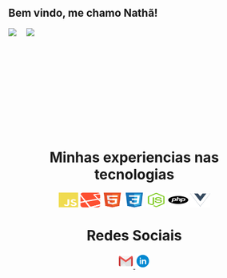 ## Bem vindo, me chamo Nathã!

<div style="display: inline-block">
  <img  height="185em" src="https://github-readme-stats.vercel.app/api?username=nathards133&show_icons=true&theme=dark&include_all_commits=true&count_private=true" style="margin-right: 10px"/>
  <img align="right" height="185em" src="https://github-readme-stats.vercel.app/api/top-langs/?username=nathards133&layout=compact&langs_count=16&theme=dark" style="margin-left: 10px"/>
</div>
<br>

<div  align="center"> 
  <div style="display: inline_block"><br>
    <h1 align="center">Minhas experiencias nas tecnologias</h1>
    <img align="center" height="30" width="40" alt="js-icon"  src="https://raw.githubusercontent.com/devicons/devicon/master/icons/javascript/javascript-plain.svg">
    <img align="center" height="30" width="40" alt="react-icon" src="https://raw.githubusercontent.com/devicons/devicon/master/icons/laravel/laravel-plain.svg">
    <img align="center" height="30" width="40" alt="html-icon" src="https://raw.githubusercontent.com/devicons/devicon/master/icons/html5/html5-original.svg">
    <img align="center" height="30" width="40" alt="css-icon" src="https://raw.githubusercontent.com/devicons/devicon/master/icons/css3/css3-original.svg">
    <img align="center" height="30" width="40" alt="nodejs-icon" src="https://raw.githubusercontent.com/devicons/devicon/master/icons/nodejs/nodejs-original.svg">
    <img align="center" height="30" width="40" alt="nodejs-icon" src="https://raw.githubusercontent.com/devicons/devicon/master/icons/php/php-plain.svg">
    <img align="center" height="30" width="40" alt="nodejs-icon" src="https://raw.githubusercontent.com/devicons/devicon/master/icons/vuejs/vuejs-plain.svg">
   </div>
    
  <div>
  <h1 align="center">Redes Sociais</h1>
    <a href = "mailto: nathafaculdade@gmail.com">
      <img width="30" src="icons8-gmail.svg">
    </a>
    <a href = "https://www.linkedin.com/in/nath%C3%A3-rosario/">
      <img width="30" src="icons8-linkedin-circundado.svg">
    </a>
    </div>
</div>
